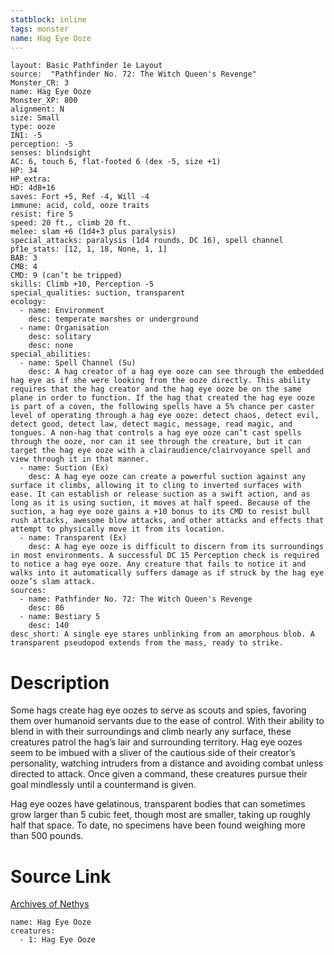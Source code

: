 ```yaml
---
statblock: inline
tags: monster
name: Hag Eye Ooze
---
```

```statblock
layout: Basic Pathfinder 1e Layout
source:  "Pathfinder No. 72: The Witch Queen's Revenge"
Monster_CR: 3
name: Hag Eye Ooze
Monster_XP: 800
alignment: N
size: Small
type: ooze
INI: -5
perception: -5
senses: blindsight
AC: 6, touch 6, flat-footed 6 (dex -5, size +1)
HP: 34
HP_extra: 
HD: 4d8+16
saves: Fort +5, Ref -4, Will -4
immune: acid, cold, ooze traits
resist: fire 5
speed: 20 ft., climb 20 ft.
melee: slam +6 (1d4+3 plus paralysis)
special_attacks: paralysis (1d4 rounds, DC 16), spell channel
pf1e_stats: [12, 1, 18, None, 1, 1]
BAB: 3
CMB: 4
CMD: 9 (can’t be tripped)
skills: Climb +10, Perception -5
special_qualities: suction, transparent
ecology:
  - name: Environment
    desc: temperate marshes or underground
  - name: Organisation
    desc: solitary
    desc: none
special_abilities:
  - name: Spell Channel (Su)
    desc: A hag creator of a hag eye ooze can see through the embedded hag eye as if she were looking from the ooze directly. This ability requires that the hag creator and the hag eye ooze be on the same plane in order to function. If the hag that created the hag eye ooze is part of a coven, the following spells have a 5% chance per caster level of operating through a hag eye ooze: detect chaos, detect evil, detect good, detect law, detect magic, message, read magic, and tongues. A non-hag that controls a hag eye ooze can’t cast spells through the ooze, nor can it see through the creature, but it can target the hag eye ooze with a clairaudience/clairvoyance spell and view through it in that manner.
  - name: Suction (Ex)
    desc: A hag eye ooze can create a powerful suction against any surface it climbs, allowing it to cling to inverted surfaces with ease. It can establish or release suction as a swift action, and as long as it is using suction, it moves at half speed. Because of the suction, a hag eye ooze gains a +10 bonus to its CMD to resist bull rush attacks, awesome blow attacks, and other attacks and effects that attempt to physically move it from its location.
  - name: Transparent (Ex)
    desc: A hag eye ooze is difficult to discern from its surroundings in most environments. A successful DC 15 Perception check is required to notice a hag eye ooze. Any creature that fails to notice it and walks into it automatically suffers damage as if struck by the hag eye ooze’s slam attack.
sources:
  - name: Pathfinder No. 72: The Witch Queen's Revenge
    desc: 86
  - name: Bestiary 5
    desc: 140
desc_short: A single eye stares unblinking from an amorphous blob. A transparent pseudopod extends from the mass, ready to strike. 
```
# Description
Some hags create hag eye oozes to serve as scouts and spies, favoring them over humanoid servants due to the ease of control. With their ability to blend in with their surroundings and climb nearly any surface, these creatures patrol the hag’s lair and surrounding territory. Hag eye oozes seem to be imbued with a sliver of the cautious side of their creator’s personality, watching intruders from a distance and avoiding combat unless directed to attack. Once given a command, these creatures pursue their goal mindlessly until a countermand is given. 

Hag eye oozes have gelatinous, transparent bodies that can sometimes grow larger than 5 cubic feet, though most are smaller, taking up roughly half that space. To date, no specimens have been found weighing more than 500 pounds.
# Source Link
[Archives of Nethys](https://aonprd.com/MonsterDisplay.aspx?ItemName=Hag%20Eye%20Ooze)
```encounter-table
name: Hag Eye Ooze
creatures:
  - 1: Hag Eye Ooze
```
